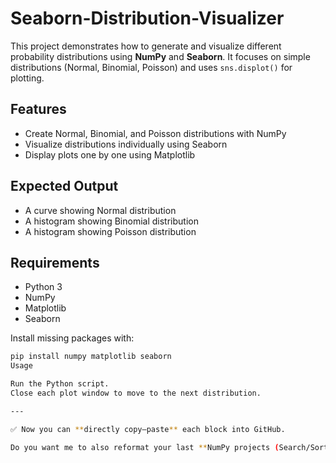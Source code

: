 # Seaborn-Distribution-Visualizer

This project demonstrates how to generate and visualize different probability distributions using **NumPy** and **Seaborn**. It focuses on simple distributions (Normal, Binomial, Poisson) and uses `sns.displot()` for plotting.

## Features
- Create Normal, Binomial, and Poisson distributions with NumPy  
- Visualize distributions individually using Seaborn  
- Display plots one by one using Matplotlib  

## Expected Output
- A curve showing Normal distribution  
- A histogram showing Binomial distribution  
- A histogram showing Poisson distribution  

## Requirements
- Python 3  
- NumPy  
- Matplotlib  
- Seaborn  

Install missing packages with:  
```bash
pip install numpy matplotlib seaborn
Usage

Run the Python script.
Close each plot window to move to the next distribution.

---

✅ Now you can **directly copy–paste** each block into GitHub.  

Do you want me to also reformat your last **NumPy projects (Search/Sort/Filter etc.)** in this same style so everything looks uniform on your profile?
